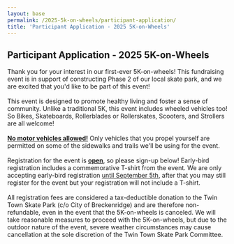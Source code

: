 ```yaml
---
layout: base
permalink: /2025-5k-on-wheels/participant-application/
title: 'Participant Application - 2025 5K-on-Wheels'
---
```


<div class="zeffy-event-application">
<div class="info-section__text">
<h2>Participant Application - 2025 5K-on-Wheels</h2>
<p>Thank you for your interest in our first-ever 5K-on-wheels! This fundraising event is in support of constructing Phase 2 of our local skate park, and we are excited that you'd like to be part of this event!<br /><br />This event is designed to promote healthy living and foster a sense of community. Unlike a traditional 5K, this event includes wheeled vehicles too! So Bikes, Skateboards, Rollerblades or Rollerskates, Scooters, and Strollers are all welcome!<br /><br /><u><b>No motor vehicles allowed!</b></u> Only vehicles that you propel yourself are permitted on some of the sidewalks and trails we'll be using for the event.<br /><br />Registration for the event is <u><b>open</b></u>, so please sign-up below! Early-bird registration includes a commemorative T-shirt from the event. We are only accepting early-bird registration <u>until September 5th</u>, after that you may still register for the event but your registration will not include a T-shirt.<br /><br />All registration fees are considered a tax-deductible donation to the Twin Town Skate Park (c/o City of Breckenridge) and are therefore non-refundable, even in the event that the 5K-on-wheels is canceled. We will take reasonable measures to proceed with the 5K-on-wheels, but due to the outdoor nature of the event, severe weather circumstances may cause cancellation at the sole discretion of the Twin Town Skate Park Committee.
</div>
<div class="iframe-container" style="position:relative;overflow:hidden;"><iframe title='Donation form powered by Zeffy' style='position: absolute; border: 0; top:0;left:0;bottom:0;right:0;width:100%;height:100%' src='https://www.zeffy.com/embed/ticketing/twin-town-skate-park-5k-on-wheels-participant-form' allowpaymentrequest allowTransparency="true"></iframe></div>
</div>
